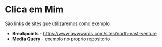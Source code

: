 # Clica em Mim

São links de sites que utilizaremos como exemplo

* **Breakpoints** -  https://www.awwwards.com/sites/north-east-venture
* **Media Query** - exemplo no proprio repositorio
